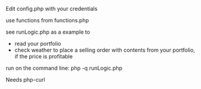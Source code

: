 Edit config.php with your credentials

use functions from functions.php

see runLogic.php as a example to 
- read your portfolio
- check weather to place a selling order with contents from your portfolio, if the price is profitable


run on the command line:
php -q runLogic.php


Needs php-curl
